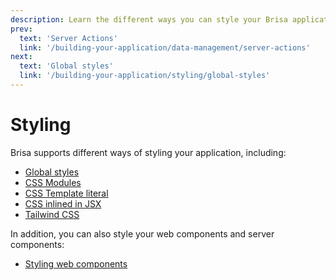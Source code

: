 ```yaml
---
description: Learn the different ways you can style your Brisa application.
prev:
  text: 'Server Actions'
  link: '/building-your-application/data-management/server-actions'
next:
  text: 'Global styles'
  link: '/building-your-application/styling/global-styles'
---
```


# Styling

Brisa supports different ways of styling your application, including:

- [Global styles](/building-your-application/styling/global-styles)
- [CSS Modules](/building-your-application/styling/css-modules)
- [CSS Template literal](/building-your-application/styling/css-template-literal)
- [CSS inlined in JSX](/building-your-application/styling/css-inlined-in-jsx)
- [Tailwind CSS](/building-your-application/styling/tailwind-css)

In addition, you can also style your web components and server components:

- [Styling web components](/building-your-application/styling/web-components)
